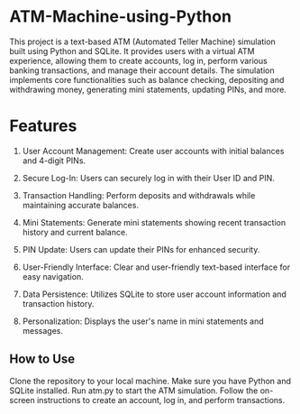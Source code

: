 # ATM-Machine-using-Python

This project is a text-based ATM (Automated Teller Machine) simulation built using Python and SQLite. It provides users with a virtual ATM experience, allowing them to create accounts, log in, perform various banking transactions, and manage their account details. The simulation implements core functionalities such as balance checking, depositing and withdrawing money, generating mini statements, updating PINs, and more.

# Features

1. User Account Management: Create user accounts with initial balances and 4-digit PINs.

2. Secure Log-In: Users can securely log in with their User ID and PIN.

3. Transaction Handling: Perform deposits and withdrawals while maintaining accurate balances.

4. Mini Statements: Generate mini statements showing recent transaction history and current balance.

5. PIN Update: Users can update their PINs for enhanced security.

6. User-Friendly Interface: Clear and user-friendly text-based interface for easy navigation.

7. Data Persistence: Utilizes SQLite to store user account information and transaction history.

8. Personalization: Displays the user's name in mini statements and messages.


## How to Use
  Clone the repository to your local machine.
  Make sure you have Python and SQLite installed.
  Run atm.py to start the ATM simulation.
  Follow the on-screen instructions to create an account, log in, and perform transactions.
